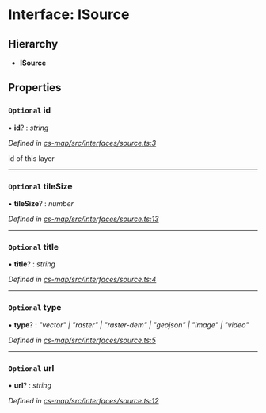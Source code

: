 # Interface: ISource

## Hierarchy

* **ISource**

## Properties

### `Optional` id

• **id**? : *string*

*Defined in [cs-map/src/interfaces/source.ts:3](https://github.com/TNOCS/csnext/blob/40018c3a/packages/cs-map/src/interfaces/source.ts#L3)*

id of this layer

___

### `Optional` tileSize

• **tileSize**? : *number*

*Defined in [cs-map/src/interfaces/source.ts:13](https://github.com/TNOCS/csnext/blob/40018c3a/packages/cs-map/src/interfaces/source.ts#L13)*

___

### `Optional` title

• **title**? : *string*

*Defined in [cs-map/src/interfaces/source.ts:4](https://github.com/TNOCS/csnext/blob/40018c3a/packages/cs-map/src/interfaces/source.ts#L4)*

___

### `Optional` type

• **type**? : *"vector" | "raster" | "raster-dem" | "geojson" | "image" | "video"*

*Defined in [cs-map/src/interfaces/source.ts:5](https://github.com/TNOCS/csnext/blob/40018c3a/packages/cs-map/src/interfaces/source.ts#L5)*

___

### `Optional` url

• **url**? : *string*

*Defined in [cs-map/src/interfaces/source.ts:12](https://github.com/TNOCS/csnext/blob/40018c3a/packages/cs-map/src/interfaces/source.ts#L12)*
